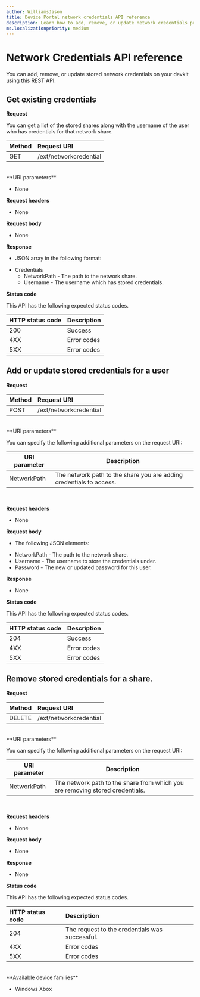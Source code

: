 ```yaml
---
author: WilliamsJason
title: Device Portal network credentials API reference
description: Learn how to add, remove, or update network credentials programatically.
ms.localizationpriority: medium
---
```


# Network Credentials API reference
You can add, remove, or update stored network credentials on your devkit using this REST API.

## Get existing credentials

**Request**

You can get a list of the stored shares along with the username of the user who has credentials for that network share.

Method      | Request URI
:------     | :-----
GET | /ext/networkcredential
<br />
**URI parameters**

- None

**Request headers**

- None

**Request body**   

- None

**Response**   

- JSON array in the following format:
* Credentials
  * NetworkPath - The path to the network share.
  * Username - The username which has stored credentials.

**Status code**

This API has the following expected status codes.

HTTP status code      | Description
:------     | :-----
200 | Success
4XX | Error codes
5XX | Error codes

## Add or update stored credentials for a user

**Request**

Method      | Request URI
:------     | :-----
POST | /ext/networkcredential
<br />
**URI parameters**

You can specify the following additional parameters on the request URI:

| URI parameter      | Description     | 
| ------------------ |-----------------|
| NetworkPath        | The network path to the share you are adding credentials to access. |
<br>

**Request headers**

- None

**Request body**

- The following JSON elements:
* NetworkPath - The path to the network share.
* Username - The username to store the credentials under.
* Password - The new or updated password for this user.

**Response**   

- None  

**Status code**

This API has the following expected status codes.

HTTP status code      | Description
:------     | :-----
204 | Success
4XX | Error codes
5XX | Error codes

## Remove stored credentials for a share.

**Request**

Method      | Request URI
:------     | :-----
DELETE | /ext/networkcredential
<br />
**URI parameters**

You can specify the following additional parameters on the request URI:

| URI parameter      | Description     | 
| ------------------ |-----------------|
| NetworkPath        | The network path to the share from which you are removing stored credentials. |
<br>

**Request headers**

- None

**Request body**   

- None

**Response**   

- None 

**Status code**

This API has the following expected status codes.

HTTP status code      | Description
:------     | :-----
204 | The request to the credentials was successful.
4XX | Error codes
5XX | Error codes

<br />
**Available device families**

* Windows Xbox


